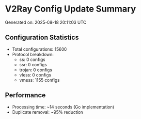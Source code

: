 # V2Ray Config Update Summary
Generated on: 2025-08-18 20:11:03 UTC

## Configuration Statistics
- Total configurations: 15600
- Protocol breakdown:
  - ss: 0 configs
  - ssr: 0 configs
  - trojan: 0 configs
  - vless: 0 configs
  - vmess: 1155 configs

## Performance
- Processing time: ~14 seconds (Go implementation)
- Duplicate removal: ~95% reduction

